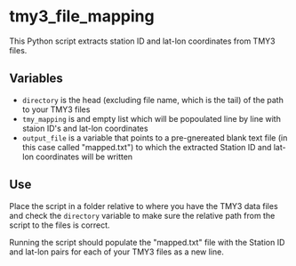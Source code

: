 # tmy3_file_mapping
This Python script extracts station ID and lat-lon coordinates from TMY3 files.

## Variables
* `directory` is the head (excluding file name, which is the tail) of the path to your TMY3 files
* `tmy_mapping` is and empty list which will be popoulated line by line with staion ID's and lat-lon coordinates
* `output_file` is a variable that points to a pre-gnereated blank text file (in this case called "mapped.txt") to which the extracted Station ID and lat-lon coordinates will be written

## Use
Place the script in a folder relative to where you have the TMY3 data files and check the `directory` variable to make sure the relative path from the script to the files is correct.

Running the script should populate the "mapped.txt" file with the Station ID and lat-lon pairs for each of your TMY3 files as a new line.
